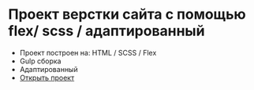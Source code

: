 # Проект верстки сайта с помощью flex/ scss / адаптированный

- Проект построен на: HTML / SCSS / Flex
- Gulp сборка
- Адаптированный
- [Открыть проект](https://mrsergpron.github.io/flex-project2/)
